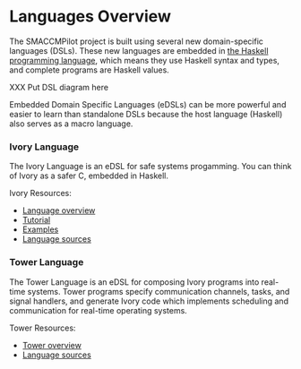 # Languages Overview

The SMACCMPilot project is built using several new domain-specific languages
(DSLs). These new languages are embedded in [the Haskell programming
language][haskell], which means they use Haskell syntax and types, and complete
programs are Haskell values.

[haskell]: http://haskell.org

XXX Put DSL diagram here

Embedded Domain Specific Languages (eDSLs) can be more powerful and easier to
learn than standalone DSLs because the host language (Haskell) also serves as a
macro language.

### Ivory Language

The Ivory Language is an eDSL for safe systems progamming. You can think of
Ivory as a safer C, embedded in Haskell.

Ivory Resources:

* [Language overview](ivory-overview.html)
* [Tutorial](fibwalkthrough.html)
* [Examples][ivory-examples]
* [Language sources][ivory-github]

[ivory-examples]: http://github.com/GaloisInc/ivory/tree/master/ivory-examples/examples
[ivory-github]: http://github.com/GaloisInc/ivory

### Tower Language

The Tower Language is an eDSL for composing Ivory programs into real-time
systems.  Tower programs specify communication channels, tasks, and signal
handlers, and generate Ivory code which implements scheduling and communication
for real-time operating systems.

Tower Resources:

* [Tower overview](tower-overview.html)
* [Language sources][tower-github]

[tower-github]: http://github.com/GaloisInc/tower


